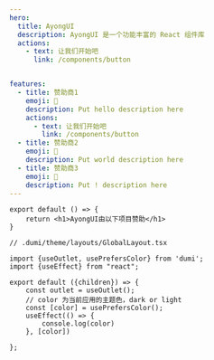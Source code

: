 ```yaml
---
hero:
  title: AyongUI
  description: AyongUI 是一个功能丰富的 React 组件库
  actions:
    - text: 让我们开始吧
      link: /components/button


features:
  - title: 赞助商1
    emoji: 💎
    description: Put hello description here
    actions:
      - text: 让我们开始吧
        link: /components/button
  - title: 赞助商2
    emoji: 🌈
    description: Put world description here
  - title: 赞助商3
    emoji: 🚀
    description: Put ! description here
---
```


```tsx hideCode=true inline=true
export default () => {
    return <h1>AyongUI由以下项目赞助</h1>
}
```

```tsx  hideCode=true inline=true
// .dumi/theme/layouts/GlobalLayout.tsx

import {useOutlet, usePrefersColor} from 'dumi';
import {useEffect} from "react";

export default ({children}) => {
    const outlet = useOutlet();
    // color 为当前应用的主题色，dark or light
    const [color] = usePrefersColor();
    useEffect(() => {
        console.log(color)
    }, [color])

};

```
